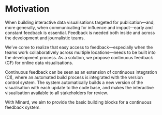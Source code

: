 
# Motivation

When building interactive data visualisations targeted for publication—and,
more generally, when communicating for influence and impact—early and constant
feedback is essential. Feedback is needed both inside and across the development
and journalistic teams.

We’ve come to realize that easy access to feedback—especially when the teams
work collaboratively across multiple locations—needs to be built into the development
process. As a solution, we propose continuous feedback (CF) for online data visualisations.

Continuous feedback can be seen as an extension of continuous integration (CI),
where an automated build process is integrated with the version control system.
The system automatically builds a new version of the visualisation with each
update to the code base, and makes the interactive visualisation available to all
stakeholders for review.

With Minard, we aim to provide the basic building
blocks for a continuous feedback system.
